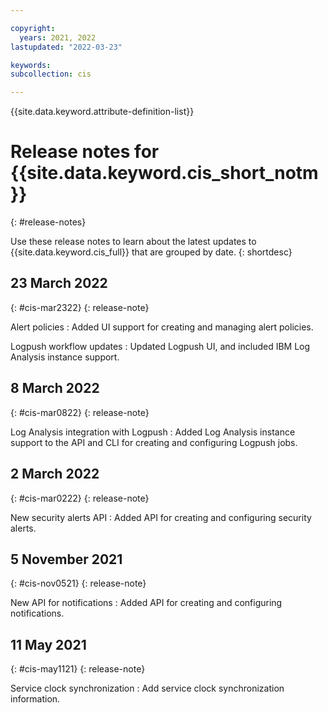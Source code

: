 ```yaml
---

copyright:
  years: 2021, 2022
lastupdated: "2022-03-23"

keywords:
subcollection: cis

---
```


{{site.data.keyword.attribute-definition-list}}

# Release notes for {{site.data.keyword.cis_short_notm}}
{: #release-notes}

Use these release notes to learn about the latest updates to {{site.data.keyword.cis_full}} that are grouped by date.
{: shortdesc}

## 23 March 2022
{: #cis-mar2322}
{: release-note}

Alert policies
:   Added UI support for creating and managing alert policies. 

Logpush workflow updates
:   Updated Logpush UI, and included IBM Log Analysis instance support.

## 8 March 2022
{: #cis-mar0822}
{: release-note}

Log Analysis integration with Logpush
:   Added Log Analysis instance support to the API and CLI for creating and configuring Logpush jobs.

## 2 March 2022
{: #cis-mar0222}
{: release-note}

New security alerts API
:   Added API for creating and configuring security alerts.

## 5 November 2021
{: #cis-nov0521}
{: release-note}

New API for notifications
:   Added API for creating and configuring notifications.

## 11 May 2021
{: #cis-may1121}
{: release-note}

Service clock synchronization
:   Add service clock synchronization information.

